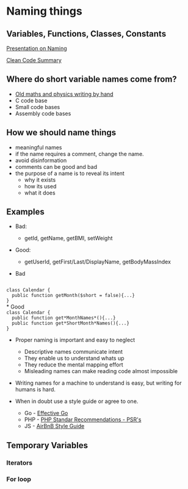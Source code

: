 # Naming things
## Variables, Functions, Classes, Constants

[Presentation on Naming](https://www.slideshare.net/CleanestCode/naming-standards-clean-code)

[Clean Code Summary](https://www.slideshare.net/Edorian/stop-wastingtimebyapplyingcleancodeprinciples/22-Organizational_structures)

## Where do short variable names come from?
* [Old maths and physics writing by hand](https://softwareengineering.stackexchange.com/questions/176582/is-there-an-excuse-for-short-variable-names#176585)
* C code base
* Small code bases
* Assembly code bases


## How we should name things
* meaningful names
* if the name requires a comment, change the name.
* avoid disinformation
* comments can be good and bad
* the purpose of a name is to reveal its intent
  * why it exists
  * how its used
  * what it does

## Examples
* Bad:
  * getId, getName, getBMI, setWeight
* Good:
  * getUserId, getFirst/Last/DisplayName, getBodyMassIndex

* Bad
<code>
class Calendar {
  public function getMonth($short = false){...}
}
</code>
* Good
<code>
class Calendar {
  public function get*MonthNames*(){...}
  public function get*ShortMonth*Names(){...}
}
</code>

* Proper naming is important and easy to neglect
  * Descriptive names communicate intent
  * They enable us to understand whats up
  * They reduce the mental mapping effort
  * Misleading names can make reading code almost impossible
* Writing names for a machine to understand is easy, but writing for humans is hard.

* When in doubt use a style guide or agree to one.
  * Go - [Effective Go](https://golang.org/doc/effective_go.htm)
  * PHP - [PHP Standar Recommendations - PSR's](https://www.php-fig.org/psr/)
  * JS - [AirBnB Style Guide](https://github.com/airbnb/javascript)

## Temporary Variables
### Iterators
### For loop
